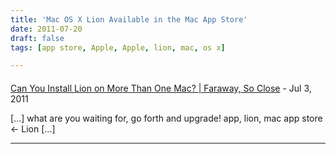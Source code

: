 ```yaml
---
title: 'Mac OS X Lion Available in the Mac App Store'
date: 2011-07-20
draft: false
tags: [app store, Apple, Apple, lion, mac, os x]

---
```



#### 
[Can You Install Lion on More Than One Mac? | Faraway, So Close](https://chrisenns.com/2011/07/20/can-you-install-lion-on-more-than-one-mac/ "") - <time datetime="2011-07-20 16:46:09">Jul 3, 2011</time>

\[...\] what are you wait­ing for, go forth and upgrade! app, lion, mac app store ← Lion \[...\]
<hr />
